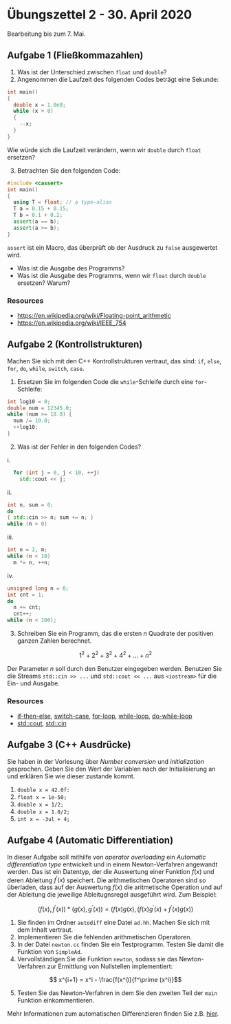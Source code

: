 # Übungszettel 2 - 30. April 2020
Bearbeitung bis zum 7. Mai.

## Aufgabe 1 (Fließkommazahlen)
1. Was ist der Unterschied zwischen `float` und `double`?
2. Angenommen die Laufzeit des folgenden Codes beträgt eine Sekunde:
```c++
int main()
{
  double x = 1.0e8;
  while (x > 0)
  {
    --x;
  }
}
```
Wie würde sich die Laufzeit verändern, wenn wir `double` durch `float` ersetzen?

3. Betrachten Sie den folgenden Code:
```c++
#include <cassert>
int main()
{
  using T = float; // a type-alias
  T a = 0.15 + 0.15;
  T b = 0.1 + 0.2;
  assert(a == b);
  assert(a >= b);
}
```
`assert` ist ein Macro, das überprüft ob der Ausdruck zu `false` ausgewertet wird. 
- Was ist die Ausgabe des Programms?
- Was ist die Ausgabe des Programms, wenn wir `float` durch `double` ersetzen? Warum?

### Resources
- https://en.wikipedia.org/wiki/Floating-point_arithmetic
- https://en.wikipedia.org/wiki/IEEE_754


## Aufgabe 2 (Kontrollstrukturen)
Machen Sie sich mit den C++ Kontrollstrukturen vertraut, das sind: `if`, `else`, `for`, `do`, `while`, `switch`, `case`.

1. Ersetzen Sie im folgenden Code die `while`-Schleife durch eine `for`-Schleife:
```c++
int log10 = 0;
double num = 12345.0;
while (num >= 10.0) {
  num /= 10.0;
  ++log10;
}
```

2. Was ist der Fehler in den folgenden Codes?

  i.
```c++
  for (int j = 0, j < 10, ++j)
    std::cout << j;
```
  ii.
```c++
int n, sum = 0;
do
{ std::cin >> n; sum += n; }
while (n > 0)
```
  iii.
```c++
int n = 2, m;
while (n < 10)
  m *= n, ++n;
```
  iv.
```c++
unsigned long n = 0;
int cnt = 1;
do
  n += cnt;
  cnt++;
while (n < 100);
```

3. Schreiben Sie ein Programm, das die ersten $`n`$ Quadrate der positiven ganzen Zahlen berechnet.
```math
1^2 + 2^2 + 3^2 + 4^2 + ... + n^2
```
Der Parameter $`n`$ soll durch den Benutzer eingegeben werden.
Benutzen Sie die Streams `std::cin >> ...` und
`std::cout << ...` aus `<iostream>` für die Ein- und Ausgabe.

### Resources
- [if-then-else](https://en.cppreference.com/w/cpp/language/if), [switch-case](https://en.cppreference.com/w/cpp/language/switch),
  [for-loop](https://en.cppreference.com/w/cpp/language/for), [while-loop](https://en.cppreference.com/w/cpp/language/while),
  [do-while-loop](https://en.cppreference.com/w/cpp/language/do)
- [std::cout](https://en.cppreference.com/w/cpp/io/cout), [std::cin](https://en.cppreference.com/w/cpp/io/cin)


## Aufgabe 3 (C++ Ausdrücke)
Sie haben in der Vorlesung über *Number conversion* und *initialization* gesprochen.
Geben Sie den Wert der Variablen nach der Initialisierung an und erklären Sie wie dieser zustande kommt.

1. `double x = 42.0f:`
2. `float x = 1e-50;`
3. `double x = 1/2;`
4. `double x = 1.0/2;`
5. `int x = -3ul + 4;`

## Aufgabe 4 (Automatic Differentiation)

In dieser Aufgabe soll mithilfe von *operator overloading* ein
*Automatic differentiation type* entwickelt und in einem
Newton-Verfahren angewandt werden.
Das ist ein Datentyp, der die Auswertung einer Funktion $`f(x)`$ und
deren Ableitung $`f^\prime(x)`$ speichert.
Die arithmetischen Operatoren sind so überladen, dass auf der
Auswertung $`f(x)`$ die aritmetische Operation und auf der Ableitung
die jeweilige Ableitugnsregel ausgeführt wird.
Zum Beispiel:
```math
    (f(x), f^\prime (x)) * (g(x), g^\prime (x)) = (f(x)g(x), (f(x)g^\prime (x) + f^\prime(x)g(x))
```

1. Sie finden im Ordner `autodiff` eine Datei `ad.hh`. Machen Sie sich
   mit dem Inhalt vertraut.
2. Implementieren Sie die fehlenden arithmetischen Operatoren.
3. In der Datei `newton.cc` finden Sie ein Testprogramm. Testen Sie
   damit die Funktion von `SimpleAd`.
4. Vervollständigen Sie die Funktion `newton`, sodass sie das
   Newton-Verfahren zur Ermittlung von Nullstellen implementiert:

```math
    x^{i+1} = x^i - \frac{f(x^i)}{f^\prime (x^i)}
```
5. Testen Sie das Newton-Verfahren in dem Sie den zweiten Teil der
   `main` Funktion einkommentieren.

Mehr Informationen zum automatischen Differenzieren finden Sie
z.B. [hier](https://de.wikipedia.org/wiki/Automatisches_Differenzieren).
